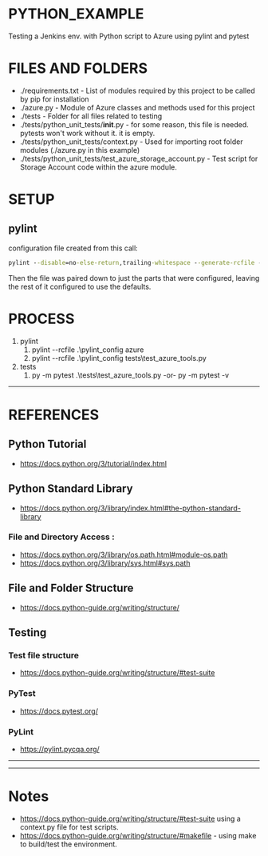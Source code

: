 # PYTHON_EXAMPLE
Testing a Jenkins env. with Python script to Azure using pylint and pytest

# FILES AND FOLDERS
* ./requirements.txt - List of modules required by this project to be called by pip for installation
* ./azure.py - Module of Azure classes and methods used for this project  
* ./tests - Folder for all files related to testing
* ./tests/python_unit_tests/__init__.py - for some reason, this file is needed. pytests won't work without it. it is empty.
* ./tests/python_unit_tests/context.py - Used for importing root folder modules (./azure.py in this example)
* ./tests/python_unit_tests/test_azure_storage_account.py - Test script for Storage Account code within the azure module.

# SETUP
## pylint
configuration file created from this call:
```cmd
pylint --disable=no-else-return,trailing-whitespace --generate-rcfile --max-line-length 140 > pylint.config2
```
Then the file was paired down to just the parts that were configured, leaving the rest of it configured to use
the defaults.


# PROCESS
1. pylint
   1. pylint --rcfile .\pylint_config azure
   2. pylint --rcfile .\pylint_config tests\test_azure_tools.py
2. tests
   1. py -m pytest .\tests\test_azure_tools.py -or- py -m pytest -v

---


# REFERENCES
## Python Tutorial
 - https://docs.python.org/3/tutorial/index.html
## Python Standard Library
 - https://docs.python.org/3/library/index.html#the-python-standard-library
### File and Directory Access :
 - https://docs.python.org/3/library/os.path.html#module-os.path
 - https://docs.python.org/3/library/sys.html#sys.path

## File and Folder Structure
 - https://docs.python-guide.org/writing/structure/

## Testing
### Test file structure
 - https://docs.python-guide.org/writing/structure/#test-suite

### PyTest
 - https://docs.pytest.org/

### PyLint
 - https://pylint.pycqa.org/

---
---

# Notes
* https://docs.python-guide.org/writing/structure/#test-suite using a context.py file for test scripts.
* https://docs.python-guide.org/writing/structure/#makefile - using make to build/test the environment.